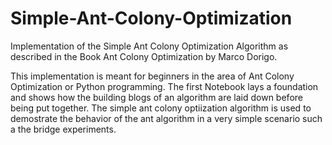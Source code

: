 # Simple-Ant-Colony-Optimization
Implementation of the Simple Ant Colony Optimization Algorithm as described in the Book Ant Colony Optimization by Marco Dorigo.


   This implementation is meant for beginners in the area of Ant Colony Optimization or Python programming. The first Notebook lays a foundation and shows how the building blogs of an algorithm are laid down before being put together. The simple ant colony optiization algorithm is used to demostrate the behavior of the ant algorithm in a very simple scenario such a the bridge experiments.
